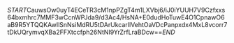 $START$CauwsOw0uyT4ECeTR3cM1npPZgT4m1LXVbj6/iJ0iYUUH7V9Czfxxs64bxmhrc7MMF3wCcnWPJda9/d3Ac4/HsNA+E0dudHoTuwE4O1CpnawO6aB9R5YTQQKAwIlSnNsiMdRU5tDArUkcarIlVehtOaVDcPanpxdx4MxL8vcorr7tDkUQrymvqXBa2FFXtccfph26NtNI9YrZrfLraBDcw==$END$
